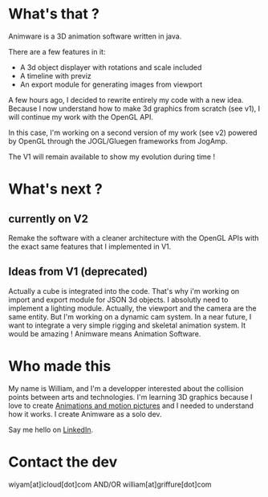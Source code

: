 # What's that ?

Animware is a 3D animation software written in java.

There are a few features in it:
- A 3d object displayer with rotations and scale included
- A timeline with previz
- An export module for generating images from viewport

A few hours ago, I decided to rewrite entirely my code with a new idea. Because I now understand how to make 3d graphics from scratch (see v1), I will continue my work with the OpenGL API.

In this case, I'm working on a second version of my work (see v2) powered by OpenGL through the JOGL/Gluegen frameworks from JogAmp.

The V1 will remain available to show my evolution during time !

# What's next ?

## currently on V2

Remake the software with a cleaner architecture with the OpenGL APIs with the exact same features that I implemented in V1.

## Ideas from V1 (deprecated)

Actually a cube is integrated into the code. That's why i'm working on import and export module for JSON 3d objects.
I absolutly need to implement a lighting module.
Actually, the viewport and the camera are the same entity. But I'm working on a dynamic cam system.
In a near future, I want to integrate a very simple rigging and skeletal animation system. It would be amazing !
Animware means Animation Software.

# Who made this

My name is William, and I'm a developper interested about the collision points between arts and technologies. I'm learning 3D graphics because I love to create [Animations and motion pictures](https://www.youtube.com/@Griffure) and I needed to understand how it works.
I create Animware as a solo dev. 

Say me hello on [LinkedIn](https://www.linkedin.com/in/williamarnoclement/).

# Contact the dev

wiyam[at]icloud[dot]com
AND/OR
william[at]griffure[dot]com
